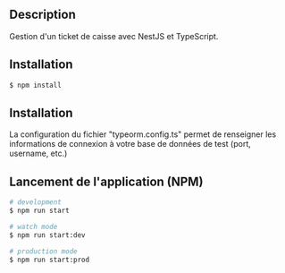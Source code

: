 ## Description

Gestion d'un ticket de caisse avec NestJS et TypeScript.

## Installation

```bash
$ npm install
```
## Installation

La configuration du fichier "typeorm.config.ts" permet de renseigner les informations de connexion à votre base de données de test (port, username, etc.)

## Lancement de l'application (NPM)

```bash
# development
$ npm run start

# watch mode
$ npm run start:dev

# production mode
$ npm run start:prod
```

